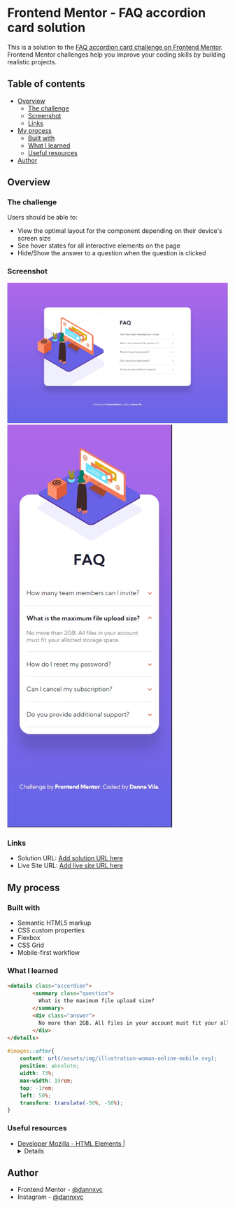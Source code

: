 # Frontend Mentor - FAQ accordion card solution

This is a solution to the [FAQ accordion card challenge on Frontend Mentor](https://www.frontendmentor.io/challenges/faq-accordion-card-XlyjD0Oam). Frontend Mentor challenges help you improve your coding skills by building realistic projects. 

## Table of contents

- [Overview](#overview)
  - [The challenge](#the-challenge)
  - [Screenshot](#screenshot)
  - [Links](#links)
- [My process](#my-process)
  - [Built with](#built-with)
  - [What I learned](#what-i-learned)
  - [Useful resources](#useful-resources)
- [Author](#author)

## Overview

### The challenge

Users should be able to:

- View the optimal layout for the component depending on their device's screen size
- See hover states for all interactive elements on the page
- Hide/Show the answer to a question when the question is clicked

### Screenshot

![](/solution/screenshot-desktop.jpg)
![](/solution/screenshot-mobile.jpg)


### Links

- Solution URL: [Add solution URL here](https://your-solution-url.com)
- Live Site URL: [Add live site URL here](https://your-live-site-url.com)

## My process

### Built with

- Semantic HTML5 markup
- CSS custom properties
- Flexbox
- CSS Grid
- Mobile-first workflow

### What I learned

```html
<details class="accordion">
        <summary class="question">
          What is the maximum file upload size?
        </summary>
        <div class="answer">
          No more than 2GB. All files in your account must fit your allotted storage space.
        </div>
</details>
```
```css
#images::after{
    content: url(/assets/img/illustration-woman-online-mobile.svg);
    position: absolute;
    width: 73%;
    max-width: 19rem;
    top: -1rem;
    left: 50%;
    transform: translate(-50%, -50%);
}
```

### Useful resources

- [Developer Mozilla - HTML Elements | <details>](https://developer.mozilla.org/en-US/docs/Web/HTML/Element/details) - This helped me to make an accordion with a semantic meaning and found the right tag elements for me not to neccesarly  use javascript to make it work. I really liked this pattern and will use it going forward.

## Author

- Frontend Mentor - [@dannxvc](https://www.frontendmentor.io/profile/yourusername)
- Instagram - [@dannxvc](https://www.twitter.com/yourusername)


